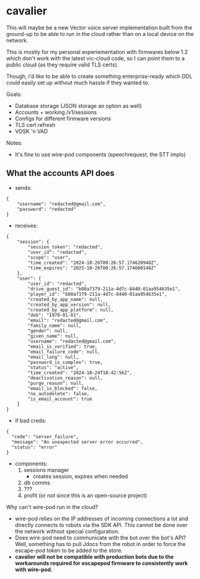 # cavalier

This will maybe be a new Vector voice server implementation built from the ground-up to be able to run in the cloud rather than on a local device on the network.

This is mostly for my personal experiementation with firmwares below 1.2 which don't work with the latest vic-cloud code, so I can point them to a public cloud (as they require valid TLS certs).

Though, i'd like to be able to create something enterprise-ready which DDL could easily set up without much hassle if they wanted to.

Goals:

- Database storage (JSON storage an option as well)
- Accounts + working /v1/sessions
- Configs for different firmware versions
- TLS cert refresh
- VOSK 'n VAD

Notes:

- It's fine to use wire-pod components (speechrequest, the STT impls)

## What the accounts API does
- sends:

```
{
    "username": "redacted@gmail.com",
    "password": "redacted"
}
```

- receives: 
```
{
    "session": {
        "session_token": "redacted",
        "user_id": "redacted",
        "scope": "user",
        "time_created": "2024-10-26T00:26:57.174620948Z",
        "time_expires": "2025-10-26T00:26:57.174600148Z"
    },
    "user": {
        "user_id": "redacted",
        "drive_guest_id": "b80a7379-211a-4d7c-8440-01aa954635e1",
        "player_id": "b80a7379-211a-4d7c-8440-01aa954635e1",
        "created_by_app_name": null,
        "created_by_app_version": null,
        "created_by_app_platform": null,
        "dob": "1970-01-01",
        "email": "redacted@gmail.com",
        "family_name": null,
        "gender": null,
        "given_name": null,
        "username": "redacted@gmail.com",
        "email_is_verified": true,
        "email_failure_code": null,
        "email_lang": null,
        "password_is_complex": true,
        "status": "active",
        "time_created": "2024-10-24T18:42:56Z",
        "deactivation_reason": null,
        "purge_reason": null,
        "email_is_blocked": false,
        "no_autodelete": false,
        "is_email_account": true
    }
}
```

- if bad creds:
```
{
  "code": "server_failure",
  "message": "An unexpected server error occurred",
  "status": "error"
}
```

- components:
  1. sessions manager
       - creates session, expires when needed
  2. db comms
  3. ???
  4. profit (or not since this is an open-source project)

Why can't wire-pod run in the cloud?

- wire-pod relies on the IP addresses of incoming connections a lot and directly connects to robots via the SDK API. This cannot be done over the network without special configuration.
- Does wire-pod need to communicate with the bot over the bot's API? Well, something has to pull Jdocs from the robot in order to force the escape-pod token to be added to the store.
- **cavalier will not be compatible with production bots due to the workarounds required for escapepod firmware to consistently work with wire-pod.**
